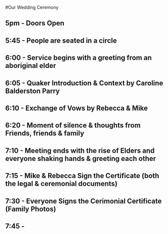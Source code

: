 #Our Wedding Ceremony

## 5pm - Doors Open

## 5:45 - People are seated in a circle

## 6:00 - Service begins with a greeting from an aboriginal elder

## 6:05 - Quaker Introduction & Context by Caroline Balderston Parry

## 6:10 - Exchange of Vows by Rebecca & Mike

## 6:20 - Moment of silence & thoughts from Friends, friends & family

## 7:10 - Meeting ends with the rise of Elders and everyone shaking hands & greeting each other

## 7:15 - Mike & Rebecca Sign the Certificate (both the legal & ceremonial documents)

## 7:30 - Everyone Signs the Cerimonial Certificate (Family Photos)

## 7:45 - 
